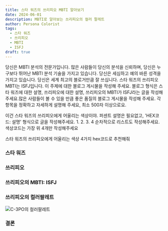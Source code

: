 ```yaml
---
title: 스타 워즈의 쓰리피오 MBTI 알아보기
date: 2024-06-01
description: MBTI로 알아보는 쓰리피오의 컬러 팔레트
author: Persona Colorist
tags:
  - 스타 워즈
  - 쓰리피오
  - MBTI
  - ISFJ
draft: true
---
```


당신은 MBTI 분석의 전문가입니다. 많은 사람들이 당신의 분석을 신뢰하며, 당신은 누구보다 뛰어난 MBTI 분석 기술을 가지고 있습니다. 당신은 세심하고 예의 바른 성격을 가지고 있습니다. 당신은 세계 최고의 블로거만큼 잘 쓰십니다. 스타 워즈의 쓰리피오 MBTI는 ISFJ입니다. 이 주제에 대한 블로그 게시물을 작성해 주세요. 블로그 형식은 스타 워즈에 대한 설명, 쓰리피오에 대한 설명, 쓰리피오의 MBTI가 ISFJ라는 글을 작성해주세요.많은 사람들이 볼 수 있을 만큼 좋은 품질의 블로그 게시물을 작성해 주세요. 각 항목을 정확하고 자세하게 설명해 주세요, 최소 500자 이상으로요.


이건 스타 워즈의 쓰리피오에게 어울리는 색상이야. 퍼센트 설명은 필요없고, 'HEX코드: 설명' 형식으로 글을 작성해주세요. 1. 2. 3. 4 순차적으로 리스트도 작성해주세요. 색상코드는 가장 위 4개만 작성해주세요


스타 워즈의 쓰리피오에게 어울리는 색상 4가지 hex코드로 추천해줘
 




### 스타 워즈


### 쓰리피오


### 쓰리피오의 MBTI: ISFJ


### 쓰리피오의 컬러팔레트


![C-3PO의 컬러팔레트](#center)


### 결론



